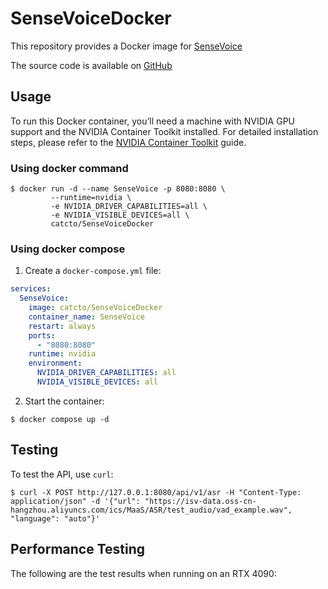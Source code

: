 # SenseVoiceDocker

This repository provides a Docker image for [SenseVoice](https://github.com/FunAudioLLM/SenseVoice)

The source code is available on [GitHub](https://github.com/catcto/SenseVoiceDocker)

## Usage

To run this Docker container, you’ll need a machine with NVIDIA GPU support and the NVIDIA Container Toolkit installed. For detailed installation steps, please refer to the [NVIDIA Container Toolkit](https://notes.xiaowu.ai/%E5%BC%80%E5%8F%91%E7%AC%94%E8%AE%B0/AI/NVIDIA#%E5%AE%89%E8%A3%85+NVIDIA+Container+Toolkit) guide.

### Using docker command

```shell
$ docker run -d --name SenseVoice -p 8080:8080 \
         --runtime=nvidia \
         -e NVIDIA_DRIVER_CAPABILITIES=all \
         -e NVIDIA_VISIBLE_DEVICES=all \
         catcto/SenseVoiceDocker
```

### Using docker compose

1. Create a `docker-compose.yml` file:
```yaml
services:
  SenseVoice:
    image: catcto/SenseVoiceDocker
    container_name: SenseVoice
    restart: always
    ports:
      - "8080:8080"
    runtime: nvidia
    environment:
      NVIDIA_DRIVER_CAPABILITIES: all
      NVIDIA_VISIBLE_DEVICES: all
```
2. Start the container:
```shell
$ docker compose up -d
```

## Testing

To test the API, use `curl`:

```shell
$ curl -X POST http://127.0.0.1:8080/api/v1/asr -H "Content-Type: application/json" -d '{"url": "https://isv-data.oss-cn-hangzhou.aliyuncs.com/ics/MaaS/ASR/test_audio/vad_example.wav", "language": "auto"}'
```

## Performance Testing

The following are the test results when running on an RTX 4090: